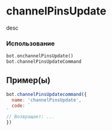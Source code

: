 # channelPinsUpdate
desc
### Использование
```php
bot.onchannelPinsUpdate()
bot.channelPinsUpdateCommand
```
## Пример(ы)

```javascript
bot.channelPinsUpdatecommand({
  name: 'channelPinsUpdate',
  code: `
`
// Возвращает: ...
})
```